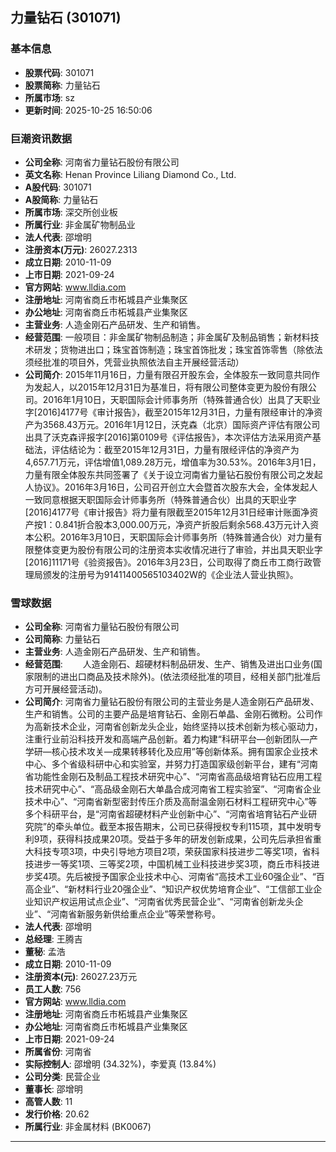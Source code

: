 ## 力量钻石 (301071)

### 基本信息

- **股票代码**: 301071
- **股票简称**: 力量钻石
- **所属市场**: sz
- **更新时间**: 2025-10-25 16:50:06

### 巨潮资讯数据

- **公司全称**: 河南省力量钻石股份有限公司
- **英文名称**: Henan Province Liliang Diamond Co., Ltd.
- **A股代码**: 301071
- **A股简称**: 力量钻石
- **所属市场**: 深交所创业板
- **所属行业**: 非金属矿物制品业
- **法人代表**: 邵增明
- **注册资本(万元)**: 26027.2313
- **成立日期**: 2010-11-09
- **上市日期**: 2021-09-24
- **官方网站**: www.lldia.com
- **注册地址**: 河南省商丘市柘城县产业集聚区
- **办公地址**: 河南省商丘市柘城县产业集聚区
- **主营业务**: 人造金刚石产品研发、生产和销售。
- **经营范围**: 一般项目：非金属矿物制品制造；非金属矿及制品销售；新材料技术研发；货物进出口；珠宝首饰制造；珠宝首饰批发；珠宝首饰零售（除依法须经批准的项目外，凭营业执照依法自主开展经营活动）
- **公司简介**: 2015年11月16日，力量有限召开股东会，全体股东一致同意共同作为发起人，以2015年12月31日为基准日，将有限公司整体变更为股份有限公司。2016年1月10日，天职国际会计师事务所（特殊普通合伙）出具了天职业字[2016]4177号《审计报告》，截至2015年12月31日，力量有限经审计的净资产为3568.43万元。2016年1月12日，沃克森（北京）国际资产评估有限公司出具了沃克森评报字[2016]第0109号《评估报告》，本次评估方法采用资产基础法，评估结论为：截至2015年12月31日，力量有限经评估的净资产为4,657.71万元，评估增值1,089.28万元，增值率为30.53%。2016年3月1日，力量有限全体股东共同签署了《关于设立河南省力量钻石股份有限公司之发起人协议》。2016年3月16日，公司召开创立大会暨首次股东大会，全体发起人一致同意根据天职国际会计师事务所（特殊普通合伙）出具的天职业字[2016]4177号《审计报告》将力量有限截至2015年12月31日经审计账面净资产按1：0.841折合股本3,000.00万元，净资产折股后剩余568.43万元计入资本公积。2016年3月10日，天职国际会计师事务所（特殊普通合伙）对力量有限整体变更为股份有限公司的注册资本实收情况进行了审验，并出具天职业字[2016]11171号《验资报告》。2016年3月23日，公司取得了商丘市工商行政管理局颁发的注册号为91411400565103402W的《企业法人营业执照》。

### 雪球数据

- **公司全称**: 河南省力量钻石股份有限公司
- **公司简称**: 力量钻石
- **主营业务**: 人造金刚石产品研发、生产和销售。
- **经营范围**: 　　人造金刚石、超硬材料制品研发、生产、销售及进出口业务(国家限制的进出口商品及技术除外)。(依法须经批准的项目，经相关部门批准后方可开展经营活动)。
- **公司简介**: 河南省力量钻石股份有限公司的主营业务是人造金刚石产品研发、生产和销售。公司的主要产品是培育钻石、金刚石单晶、金刚石微粉。公司作为高新技术企业，河南省创新龙头企业，始终坚持以技术创新为核心驱动力，注重行业前沿科技开发和高端产品创新。着力构建“科研平台—创新团队—产学研—核心技术攻关—成果转移转化及应用”等创新体系。拥有国家企业技术中心、多个省级科研中心和实验室，并努力打造国家级创新平台，建有“河南省功能性金刚石及制品工程技术研究中心”、“河南省高品级培育钻石应用工程技术研究中心”、“高品级金刚石大单晶合成河南省工程实验室”、“河南省企业技术中心”、“河南省新型密封传压介质及高耐温金刚石材料工程研究中心”等多个科研平台，是“河南省超硬材料产业创新中心”、“河南省培育钻石产业研究院”的牵头单位。截至本报告期末，公司已获得授权专利115项，其中发明专利9项，获得科技成果20项。受益于多年的研发创新成果，公司先后承担省重大科技专项3项，中央引导地方项目2项，荣获国家科技进步二等奖1项，省科技进步一等奖1项、三等奖2项，中国机械工业科技进步奖3项，商丘市科技进步奖4项。先后被授予国家企业技术中心、河南省“高技术工业60强企业”、“百高企业”、“新材料行业20强企业”、“知识产权优势培育企业”、“工信部工业企业知识产权运用试点企业”、“河南省优秀民营企业”、“河南省创新龙头企业”、“河南省新服务新供给重点企业”等荣誉称号。
- **法人代表**: 邵增明
- **总经理**: 王腾吉
- **董秘**: 孟浩
- **成立日期**: 2010-11-09
- **注册资本(元)**: 26027.23万元
- **员工人数**: 756
- **官方网站**: www.lldia.com
- **注册地址**: 河南省商丘市柘城县产业集聚区
- **办公地址**: 河南省商丘市柘城县产业集聚区
- **上市日期**: 2021-09-24
- **所属省份**: 河南省
- **实际控制人**: 邵增明 (34.32%)，李爱真 (13.84%)
- **公司分类**: 民营企业
- **董事长**: 邵增明
- **高管人数**: 11
- **发行价格**: 20.62
- **所属行业**: 非金属材料 (BK0067)

---